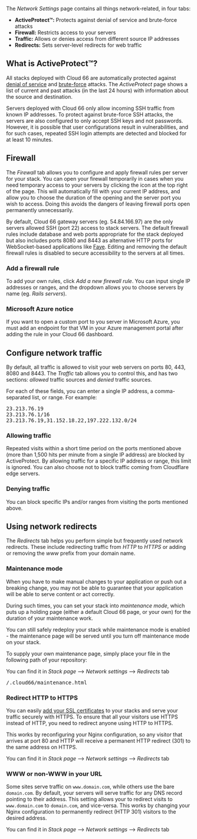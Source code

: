 
The _Network Settings_ page contains all things network-related, in four tabs:

- <b>ActiveProtect&trade;:</b> Protects against denial of service and brute-force attacks
- <b>Firewall:</b> Restricts access to your servers
- <b>Traffic:</b> Allows or denies access from different source IP addresses
- <b>Redirects:</b> Sets server-level redirects for web traffic

## What is ActiveProtect&trade;?
All stacks deployed with Cloud 66 are automatically protected against [denial of service](http://en.wikipedia.org/wiki/Denial-of-service_attack) and [brute-force](http://en.wikipedia.org/wiki/Brute-force_attack) attacks. The <i>ActiveProtect</i> page shows a list of current and past attacks (in the last 24 hours) with information about the source and destination.

Servers deployed with Cloud 66 only allow incoming SSH traffic from known IP addresses. To protect against brute-force SSH attacks, the servers are also configured to only accept SSH keys and not passwords. However, it is possible that user configurations result in vulnerabilities, and for such cases, repeated SSH login attempts are detected and blocked for at least 10 minutes.

<h2 id="firewall">Firewall</h2>
The <i>Firewall</i> tab allows you to configure and apply firewall rules per server for your stack. You can open your firewall temporarily in cases when you need temporary access to your servers by clicking the icon at the top right of the page. This will automatically fill with your current IP address, and allow you to choose the duration of the opening and the server port you wish to access. Doing this avoids the dangers of leaving firewall ports open permanently unnecessarily.

By default, Cloud 66 gateway servers (eg. 54.84.166.97) are the only servers allowed SSH (port 22) access to stack servers. The default firewall rules include database and web ports appropriate for the stack deployed but also includes ports 8080 and 8443 as alternative HTTP ports for WebSocket-based applications like [Faye](/rails/how-to-guides/deployment/implementing-faye.html). Editing and removing the default firewall rules is disabled to secure accessibility to the servers at all times.

<h3 id="add-firewall">Add a firewall rule</h3>
To add your own rules, click <i>Add a new firewall rule</i>. You can input single IP addresses or ranges, and the dropdown allows you to choose servers by name (eg. <i>Rails servers</i>).

<div class="notice notice-warning">
    <h3>Microsoft Azure notice</h3>
    <p>If you want to open a custom port to you server in Microsoft Azure, you must add an endpoint for that VM in your Azure management portal after adding the rule in your Cloud 66 dashboard.</p>
</div>

<h2 id="configure">Configure network traffic</h2>
By default, all traffic is allowed to visit your web servers on ports 80, 443, 8080 and 8443. The <i>Traffic</i> tab allows you to control this, and has two sections: <i>allowed</i> traffic sources and <i>denied</i> traffic sources.

For each of these fields, you can enter a single IP address, a comma-separated list, or range. For example:

<pre class="prettyprint">
23.213.76.19
23.213.76.1/16
23.213.76.19,31.152.18.22,197.222.132.0/24
</pre>

<h3 id="allow">Allowing traffic</h3>
Repeated visits within a short time period on the ports mentioned above (more than 1,500 hits per minute from a single IP address) are blocked by ActiveProtect. By allowing traffic for a specific IP address or range, this limit is ignored. You can also choose not to block traffic coming from Cloudflare edge servers.

<h3 id="deny">Denying traffic</h3>
You can block specific IPs and/or ranges from visiting the ports mentioned above.

<h2 id="network">Using network redirects</h2>

The <i>Redirects</i> tab helps you perform simple but frequently used network redirects. These include redirecting traffic from <i>HTTP</i> to <i>HTTPS</i> or adding or removing the <i>www</i> prefix from your domain name.

<h3 id="maintenance">Maintenance mode</h3>
When you have to make manual changes to your application or push out a breaking change, you may not be able to guarantee that your application will be able to serve content or act correctly.

During such times, you can set your stack into <i>maintenance mode</i>, which puts up a holding page (either a default Cloud 66 page, or your own) for the duration of your maintenance work.

You can still safely redeploy your stack while maintenance mode is enabled - the maintenance page will be served until you turn off maintenance mode on your stack.

To supply your own maintenance page, simply place your file in the following path of your repository:

You can find it in *Stack page* --> *Network settings* --> *Redirects* tab

<pre class="terminal">
/.cloud66/maintenance.html
</pre>

<h3 id="https">Redirect HTTP to HTTPS</h3>
You can easily <a href="/{{page.collection}}/how-to-guides/add-ins/ssl.html">add your SSL certificates</a> to your stacks and serve your traffic securely with HTTPS. To ensure that all your visitors use HTTPS instead of HTTP, you need to redirect anyone using HTTP to HTTPS.

This works by reconfiguring your Nginx configuration, so any visitor that arrives at port 80 and HTTP will receive a permanent HTTP redirect (301) to the same address on HTTPS.

You can find it in *Stack page* --> *Network settings* --> *Redirects* tab 

<h3 id="www">WWW or non-WWW in your URL</h3>
Some sites serve traffic on <code>www.domain.com</code>, while others use the bare <code>domain.com</code>. By default, your servers will serve traffic for any DNS record pointing to their address. This setting allows your to redirect visits to <code>www.domain.com</code> to <code>domain.com</code>, and vice-versa. This works by changing your Nginx configuration to permanently redirect (HTTP 301) visitors to the desired address.

You can find it in *Stack page* --> *Network settings* --> *Redirects* tab

